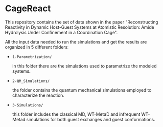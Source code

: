 # CageReact

This repository contains the set of data shown in the paper "Reconstructing Reactivity in Dynamic Host-Guest Systems at Atomistic Resolution: Amide Hydrolysis Under Confinement in a Coordination Cage".

All the input data needed to run the simulations and get the results are organized in 5 different folders:

 * `1-Parametrization/`

	in this folder there are the simulations used to parametrize the modeled systems.
        
 * `2-QM_Simulations/`

	the folder contains the quantum mechanical simulations employed to characterize the reaction. 

 * `3-Simulations/`

	this folder includes the classical MD, WT-MetaD and infrequent WT-Metad simulations for both guest exchanges and guest conformations.


